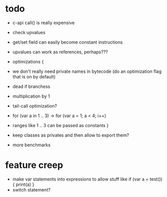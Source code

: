 # todo
* c-api call() is really expensive
* check upvalues
* get/set field can easily become constant instructions

* upvalues can work as references, perhaps???

* optimizations {
 * we don't really need private names in bytecode (do an optimization flag that is on by default)
 * dead if branchess
 * multiplication by 1
 * tail-call optimization?
 * for (var a in 1 .. 3) -> for (var a = 1; a < 4; i++)
 * ranges like 1 .. 3 can be passed as constants
}

* keep classes as privates and then allow to export them?
* more benchmarks

# feature creep
* make var statements into expressions to allow stuff like if (var a = test()) { print(a) }
* switch statement?